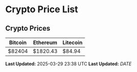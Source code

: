# Crypto Price List

## Crypto Prices
| Bitcoin | Ethereum | Litecoin |
| ------- | -------- | -------- |
| $82404 | $1820.43 | $84.94 |
**Last Updated:** 2025-03-29 23:38 UTC
**Last Updated:** $DATE$
